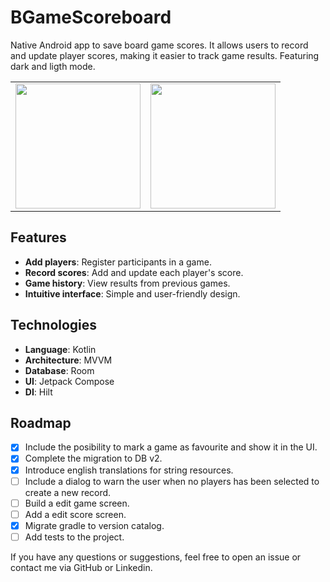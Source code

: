 # BGameScoreboard

Native Android app to save board game scores. It allows users to record and update player scores, making it easier to track game results. Featuring dark and ligth mode.
<table>
  <tbody>
    <tr>
       <td align="center">
          <img width=200 src="https://github.com/user-attachments/assets/439ecac1-dc3e-45ac-ae53-57fc5c76abb0">
      </td>
      <td align="center">
          <img width=200 src="https://github.com/user-attachments/assets/e2fb22f5-d3aa-48a7-811f-b514c1565204">
      </td>
    </tr>
  </tbody>
</table>


## Features
- **Add players**: Register participants in a game.
- **Record scores**: Add and update each player's score.
- **Game history**: View results from previous games.
- **Intuitive interface**: Simple and user-friendly design.

## Technologies
- **Language**: Kotlin
- **Architecture**: MVVM
- **Database**: Room
- **UI**: Jetpack Compose
- **DI**: Hilt

## Roadmap
- [x] Include the posibility to mark a game as favourite and show it in the UI.
- [x] Complete the migration to DB v2.
- [x] Introduce english translations for string resources.
- [ ] Include a dialog to warn the user when no players has been selected to create a new record.
- [ ] Build a edit game screen.
- [ ] Add a edit score screen.
- [x] Migrate gradle to version catalog.
- [ ] Add tests to the project.

If you have any questions or suggestions, feel free to open an issue or contact me via GitHub or Linkedin.

